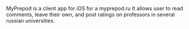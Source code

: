 MyPrepod is a client app for iOS for a myprepod.ru It allows user to read comments, leave their own, and post ratings on professors in several russian universities. 
